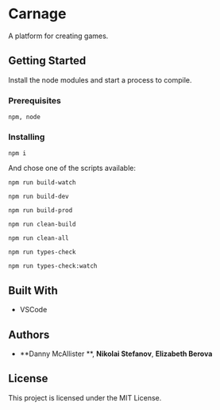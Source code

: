 # Carnage

A platform for creating games.

## Getting Started

Install the node modules and start a process to compile.

### Prerequisites

```
npm, node
```

### Installing

```
npm i
```

And chose one of the scripts available:

```
npm run build-watch
```  
```
npm run build-dev
```  
```
npm run build-prod
```  
```
npm run clean-build
```  
```
npm run clean-all
```  
```
npm run types-check
```  
```
npm run types-check:watch
```

## Built With

-   VSCode

## Authors

-   **Danny McAllister **, **Nikolai Stefanov**, **Elizabeth Berova**

## License

This project is licensed under the MIT License.
